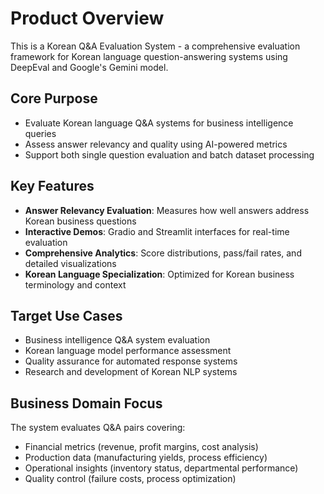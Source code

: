 # Product Overview

This is a Korean Q&A Evaluation System - a comprehensive evaluation framework for Korean language question-answering systems using DeepEval and Google's Gemini model.

## Core Purpose
- Evaluate Korean language Q&A systems for business intelligence queries
- Assess answer relevancy and quality using AI-powered metrics
- Support both single question evaluation and batch dataset processing

## Key Features
- **Answer Relevancy Evaluation**: Measures how well answers address Korean business questions
- **Interactive Demos**: Gradio and Streamlit interfaces for real-time evaluation
- **Comprehensive Analytics**: Score distributions, pass/fail rates, and detailed visualizations
- **Korean Language Specialization**: Optimized for Korean business terminology and context

## Target Use Cases
- Business intelligence Q&A system evaluation
- Korean language model performance assessment
- Quality assurance for automated response systems
- Research and development of Korean NLP systems

## Business Domain Focus
The system evaluates Q&A pairs covering:
- Financial metrics (revenue, profit margins, cost analysis)
- Production data (manufacturing yields, process efficiency)
- Operational insights (inventory status, departmental performance)
- Quality control (failure costs, process optimization)